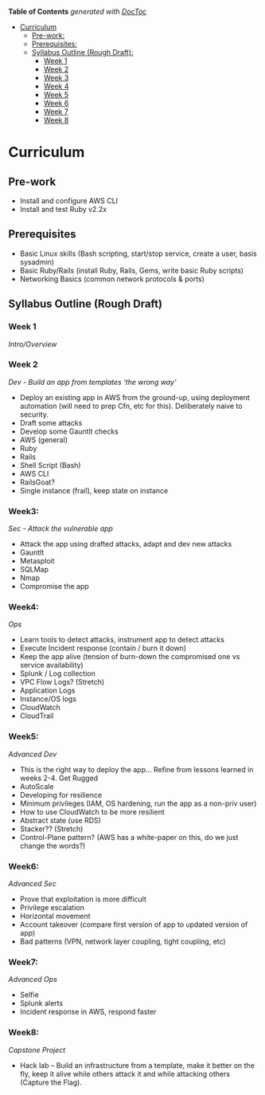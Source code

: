 <!-- START doctoc generated TOC please keep comment here to allow auto update -->
<!-- DON'T EDIT THIS SECTION, INSTEAD RE-RUN doctoc TO UPDATE -->
**Table of Contents**  *generated with [DocToc](https://github.com/thlorenz/doctoc)*

- [Curriculum](#curriculum)
  - [Pre-work:](#pre-work)
  - [Prerequisites:](#prerequisites)
  - [Syllabus Outline (Rough Draft):](#syllabus-outline-rough-draft)
    - [Week 1](#week-1)
    - [Week 2](#week-2)
    - [Week 3](#week3)
    - [Week 4](#week4)
    - [Week 5](#week5)
    - [Week 6](#week6)
    - [Week 7](#week7)
    - [Week 8](#week8)

<!-- END doctoc generated TOC please keep comment here to allow auto update -->

# Curriculum

## Pre-work  
- Install and configure AWS CLI
- Install and test Ruby v2.2x  

## Prerequisites  
- Basic Linux skills (Bash scripting, start/stop service, create a user, basis sysadmin)
- Basic Ruby/Rails (install Ruby, Rails, Gems, write basic Ruby scripts)
- Networking Basics (common network protocols & ports)

## Syllabus Outline (Rough Draft)  

### Week 1  
_Intro/Overview_  

### Week 2
_Dev - Build an app from templates ‘the wrong way’_  
  - Deploy an existing app in AWS from the ground-up, using deployment automation (will need to prep Cfn, etc for this). Deliberately naive to security.
  - Draft some attacks
  - Develop some Gauntlt checks
  - AWS (general)
  - Ruby
  - Rails
  - Shell Script (Bash)
  - AWS CLI
  - RailsGoat?
  - Single instance (frail), keep state on instance

### Week3:  
_Sec - Attack the vulnerable app_  
  - Attack the app using drafted attacks, adapt and dev new attacks
  - Gauntlt
  - Metasploit
  - SQLMap
  - Nmap
  - Compromise the app

### Week4:  
_Ops_  
  - Learn tools to detect attacks, instrument app to detect attacks
  - Execute Incident response (contain / burn it down)
  - Keep the app alive (tension of burn-down the compromised one vs service availability)
  - Splunk / Log collection
  - VPC Flow Logs? (Stretch)
  - Application Logs
  - Instance/OS logs
  - CloudWatch
  - CloudTrail

### Week5:  
_Advanced Dev_  
  - This is the right way to deploy the app… Refine from lessons learned in weeks 2-4. Get Rugged
  - AutoScale
  - Developing for resilience
  - Minimum privileges (IAM, OS hardening, run the app as a non-priv user)
  - How to use CloudWatch to be more resilient
  - Abstract state (use RDS)
  - Stacker?? (Stretch)
  - Control-Plane pattern? (AWS has a white-paper on this, do we just change the words?)

### Week6:  
_Advanced Sec_  
  - Prove that exploitation is more difficult
  - Privilege escalation
  - Horizontal movement
  - Account takeover (compare first version of app to updated version of app)
  - Bad patterns (VPN, network layer coupling, tight coupling, etc)

### Week7:  
_Advanced Ops_
  - Selfie
  - Splunk alerts
  - Incident response in AWS, respond faster

### Week8:  
_Capstone Project_  
  - Hack lab – Build an infrastructure from a template, make it better on the fly, keep it alive while others attack it and while attacking others (Capture the Flag).
